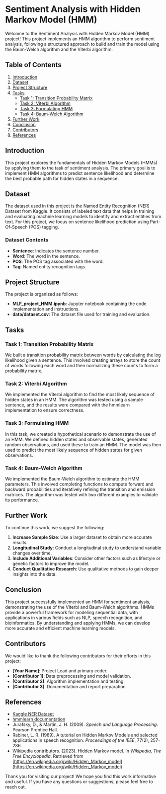 # Sentiment Analysis with Hidden Markov Model (HMM)

Welcome to the Sentiment Analysis with Hidden Markov Model (HMM) project! This project implements an HMM algorithm to perform sentiment analysis, following a structured approach to build and train the model using the Baum-Welch algorithm and the Viterbi algorithm.

## Table of Contents
1. [Introduction](#introduction)
2. [Dataset](#dataset)
3. [Project Structure](#project-structure)
4. [Tasks](#tasks)
   - [Task 1: Transition Probability Matrix](#task-1-transition-probability-matrix)
   - [Task 2: Viterbi Algorithm](#task-2-viterbi-algorithm)
   - [Task 3: Formulating HMM](#task-3-formulating-hmm)
   - [Task 4: Baum-Welch Algorithm](#task-4-baum-welch-algorithm)
5. [Further Work](#further-work)
6. [Conclusion](#conclusion)
7. [Contributors](#contributors)
8. [References](#references)

## Introduction

This project explores the fundamentals of Hidden Markov Models (HMMs) by applying them to the task of sentiment analysis. The primary goal is to implement HMM algorithms to predict sentence likelihood and determine the best probable path for hidden states in a sequence.

## Dataset

The dataset used in this project is the Named Entity Recognition (NER) Dataset from Kaggle. It consists of labeled text data that helps in training and evaluating machine learning models to identify and extract entities from text. For this project, we focus on sentence likelihood prediction using Part-Of-Speech (POS) tagging.

### Dataset Contents
- **Sentence**: Indicates the sentence number.
- **Word**: The word in the sentence.
- **POS**: The POS tag associated with the word.
- **Tag**: Named entity recognition tags.

## Project Structure

The project is organized as follows:
- **MLF_project_HMM.ipynb**: Jupyter notebook containing the code implementation and instructions.
- **data/dataset.csv**: The dataset file used for training and evaluation.

## Tasks

### Task 1: Transition Probability Matrix

We built a transition probability matrix between words by calculating the log likelihood given a sentence. This involved creating arrays to store the count of words following each word and then normalizing these counts to form a probability matrix.

### Task 2: Viterbi Algorithm

We implemented the Viterbi algorithm to find the most likely sequence of hidden states in an HMM. The algorithm was tested using a sample sentence, and the results were compared with the hmmlearn implementation to ensure correctness.

### Task 3: Formulating HMM

In this task, we created a hypothetical scenario to demonstrate the use of an HMM. We defined hidden states and observable states, generated random observations, and used these to train an HMM. The model was then used to predict the most likely sequence of hidden states for given observations.

### Task 4: Baum-Welch Algorithm

We implemented the Baum-Welch algorithm to estimate the HMM parameters. This involved completing functions to compute forward and backward probabilities and iteratively refining the transition and emission matrices. The algorithm was tested with two different examples to validate its performance.

## Further Work

To continue this work, we suggest the following:
1. **Increase Sample Size**: Use a larger dataset to obtain more accurate results.
2. **Longitudinal Study**: Conduct a longitudinal study to understand variable changes over time.
3. **Include Additional Variables**: Consider other factors such as lifestyle or genetic factors to improve the model.
4. **Conduct Qualitative Research**: Use qualitative methods to gain deeper insights into the data.

## Conclusion

This project successfully implemented an HMM for sentiment analysis, demonstrating the use of the Viterbi and Baum-Welch algorithms. HMMs provide a powerful framework for modeling sequential data, with applications in various fields such as NLP, speech recognition, and bioinformatics. By understanding and applying HMMs, we can develop more accurate and efficient machine learning models.

## Contributors

We would like to thank the following contributors for their efforts in this project:
- **[Your Name]**: Project Lead and primary coder.
- **[Contributor 1]**: Data preprocessing and model validation.
- **[Contributor 2]**: Algorithm implementation and testing.
- **[Contributor 3]**: Documentation and report preparation.

## References

- [Kaggle NER Dataset](https://www.kaggle.com/datasets/debasisdotcom/name-entity-recognition-ner-dataset)
- [hmmlearn documentation](https://hmmlearn.readthedocs.io/en/latest/)
- Jurafsky, D., & Martin, J. H. (2009). *Speech and Language Processing*. Pearson Prentice Hall.
- Rabiner, L. R. (1989). A tutorial on Hidden Markov Models and selected applications in speech recognition. *Proceedings of the IEEE*, 77(2), 257-286.
- Wikipedia contributors. (2023). Hidden Markov model. In *Wikipedia, The Free Encyclopedia*. Retrieved from [https://en.wikipedia.org/wiki/Hidden_Markov_model](https://en.wikipedia.org/wiki/Hidden_Markov_model)

Thank you for visiting our project! We hope you find this work informative and useful. If you have any questions or suggestions, please feel free to reach out.
